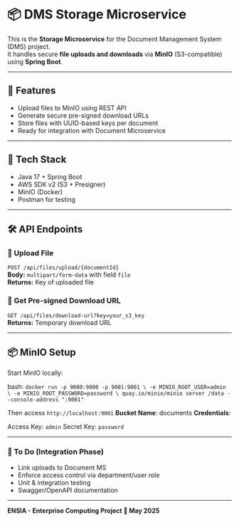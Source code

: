 # 📦 DMS Storage Microservice

This is the **Storage Microservice** for the Document Management System (DMS) project.  
It handles secure **file uploads and downloads** via **MinIO** (S3-compatible) using **Spring Boot**.

---

## 🚀 Features

- Upload files to MinIO using REST API
- Generate secure pre-signed download URLs
- Store files with UUID-based keys per document
- Ready for integration with Document Microservice

---

## 🧰 Tech Stack

- Java 17 + Spring Boot
- AWS SDK v2 (S3 + Presigner)
- MinIO (Docker)
- Postman for testing

---

## 🛠️ API Endpoints

### 🔼 Upload File
`POST /api/files/upload/{documentId}`  
**Body:** `multipart/form-data` with field `file`  
**Returns:** Key of uploaded file

### 🔽 Get Pre-signed Download URL
`GET /api/files/download-url?key=your_s3_key`  
**Returns:** Temporary download URL

---

## 📦 MinIO Setup

Start MinIO locally:

bash:
`docker run -p 9000:9000 -p 9001:9001 \
  -e MINIO_ROOT_USER=admin \
  -e MINIO_ROOT_PASSWORD=password \
  quay.io/minio/minio server /data --console-address ":9001"`


Then access `http://localhost:9001`
**Bucket Name**: documents
**Credentials**:

Access Key: `admin`
Secret Key: `password`

---

### 📌 To Do (Integration Phase)

- Link uploads to Document MS
- Enforce access control via department/user role
- Unit & integration testing
- Swagger/OpenAPI documentation

---

**ENSIA - Enterprise Computing Project
📅 May 2025** 

